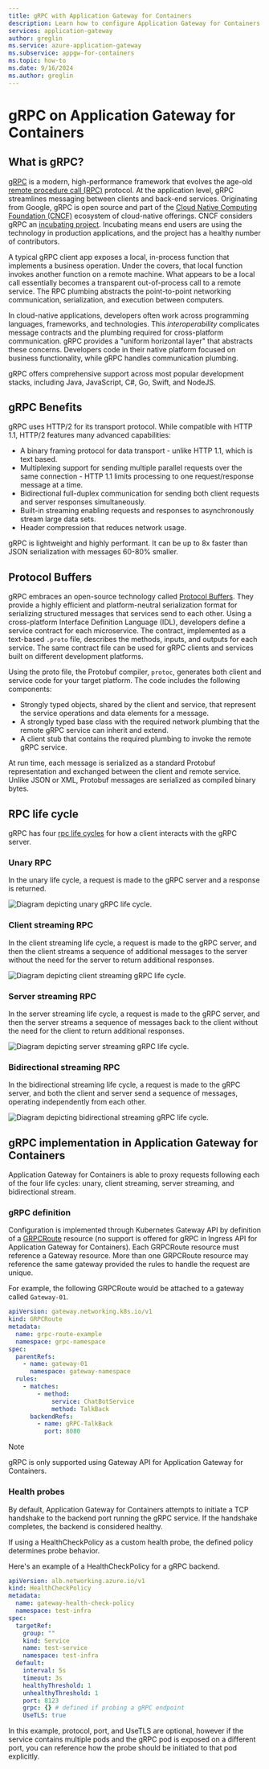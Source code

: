 ```yaml
---
title: gRPC with Application Gateway for Containers
description: Learn how to configure Application Gateway for Containers with support for gRPC.
services: application-gateway
author: greglin
ms.service: azure-application-gateway
ms.subservice: appgw-for-containers
ms.topic: how-to
ms.date: 9/16/2024
ms.author: greglin
---
```


# gRPC on Application Gateway for Containers

## What is gRPC?

[gRPC](https://grpc.io/docs/what-is-grpc/introduction/) is a modern, high-performance framework that evolves the age-old [remote procedure call (RPC)](https://en.wikipedia.org/wiki/Remote_procedure_call) protocol. At the application level, gRPC streamlines messaging between clients and back-end services. Originating from Google, gRPC is open source and part of the [Cloud Native Computing Foundation (CNCF)](https://www.cncf.io/) ecosystem of cloud-native offerings. CNCF considers gRPC an [incubating project](https://github.com/cncf/toc/blob/main/process/graduation_criteria.md). Incubating means end users are using the technology in production applications, and the project has a healthy number of contributors.

A typical gRPC client app exposes a local, in-process function that implements a business operation. Under the covers, that local function invokes another function on a remote machine. What appears to be a local call essentially becomes a transparent out-of-process call to a remote service. The RPC plumbing abstracts the point-to-point networking communication, serialization, and execution between computers.

In cloud-native applications, developers often work across programming languages, frameworks, and technologies. This *interoperability* complicates message contracts and the plumbing required for cross-platform communication.  gRPC provides a "uniform horizontal layer" that abstracts these concerns. Developers code in their native platform focused on business functionality, while gRPC handles communication plumbing.

gRPC offers comprehensive support across most popular development stacks, including Java, JavaScript, C#, Go, Swift, and NodeJS.

## gRPC Benefits

gRPC uses HTTP/2 for its transport protocol. While compatible with HTTP 1.1, HTTP/2 features many advanced capabilities:

- A binary framing protocol for data transport - unlike HTTP 1.1, which is text based.
- Multiplexing support for sending multiple parallel requests over the same connection - HTTP 1.1 limits processing to one request/response message at a time.
- Bidirectional full-duplex communication for sending both client requests and server responses simultaneously.
- Built-in streaming enabling requests and responses to asynchronously stream large data sets.
- Header compression that reduces network usage.

gRPC is lightweight and highly performant. It can be up to 8x faster than JSON serialization with messages 60-80% smaller.

## Protocol Buffers

gRPC embraces an open-source technology called [Protocol Buffers](https://developers.google.com/protocol-buffers/docs/overview). They provide a highly efficient and platform-neutral serialization format for serializing structured messages that services send to each other. Using a cross-platform Interface Definition Language (IDL), developers define a service contract for each microservice. The contract, implemented as a text-based `.proto` file, describes the methods, inputs, and outputs for each service. The same contract file can be used for gRPC clients and services built on different development platforms.

Using the proto file, the Protobuf compiler, `protoc`, generates both client and service code for your target platform. The code includes the following components:

- Strongly typed objects, shared by the client and service, that represent the service operations and data elements for a message.
- A strongly typed base class with the required network plumbing that the remote gRPC service can inherit and extend.
- A client stub that contains the required plumbing to invoke the remote gRPC service.

At run time, each message is serialized as a standard Protobuf representation and exchanged between the client and remote service. Unlike JSON or XML, Protobuf messages are serialized as compiled binary bytes.

## RPC life cycle

gRPC has four [rpc life cycles](https://grpc.io/docs/what-is-grpc/core-concepts/#rpc-life-cycle) for how a client interacts with the gRPC server.

### Unary RPC

In the unary life cycle, a request is made to the gRPC server and a response is returned.

![Diagram depicting unary gRPC life cycle.](./media/grpc/grpc-unary.png)

### Client streaming RPC

In the client streaming life cycle, a request is made to the gRPC server, and then the client streams a sequence of additional messages to the server without the need for the server to return additional responses.

![Diagram depicting client streaming gRPC life cycle.](./media/grpc/grpc-client-streaming.png)

### Server streaming RPC

In the server streaming life cycle, a request is made to the gRPC server, and then the server streams a sequence of messages back to the client without the need for the client to return additional responses.

![Diagram depicting server streaming gRPC life cycle.](./media/grpc/grpc-server-streaming.png)

### Bidirectional streaming RPC

In the bidirectional streaming life cycle, a request is made to the gRPC server, and both the client and server send a sequence of messages, operating independently from each other.

![Diagram depicting bidirectional streaming gRPC life cycle.](./media/grpc/grpc-bidrectional-streaming.png)

## gRPC implementation in Application Gateway for Containers

Application Gateway for Containers is able to proxy requests following each of the four life cycles: unary, client streaming, server streaming, and bidirectional stream.

### gRPC definition

Configuration is implemented through Kubernetes Gateway API by definition of a [GRPCRoute](https://gateway-api.sigs.k8s.io/api-types/grpcroute/) resource (no support is offered for gRPC in Ingress API for Application Gateway for Containers). Each GRPCRoute resource must reference a Gateway resource. More than one GRPCRoute resource may reference the same gateway provided the rules to handle the request are unique.

For example, the following GRPCRoute would be attached to a gateway called `Gateway-01`.

```yaml
apiVersion: gateway.networking.k8s.io/v1
kind: GRPCRoute
metadata:
  name: grpc-route-example
  namespace: grpc-namespace
spec:
  parentRefs:
    - name: gateway-01
      namespace: gateway-namespace
  rules:
    - matches:
        - method:
            service: ChatBotService
            method: TalkBack
      backendRefs:
        - name: gRPC-TalkBack
          port: 8080
```

>[!Note]
>gRPC is only supported using Gateway API for Application Gateway for Containers.

### Health probes

By default, Application Gateway for Containers attempts to initiate a TCP handshake to the backend port running the gRPC service. If the handshake completes, the backend is considered healthy.

If using a HealthCheckPolicy as a custom health probe, the defined policy determines probe behavior.

Here's an example of a HealthCheckPolicy for a gRPC backend.

```yaml
apiVersion: alb.networking.azure.io/v1
kind: HealthCheckPolicy
metadata:
  name: gateway-health-check-policy
  namespace: test-infra
spec:
  targetRef:
    group: ""
    kind: Service
    name: test-service
    namespace: test-infra
  default:
    interval: 5s
    timeout: 3s
    healthyThreshold: 1
    unhealthyThreshold: 1
    port: 8123
    grpc: {} # defined if probing a gRPC endpoint
    UseTLS: true
```

In this example, protocol, port, and UseTLS are optional, however if the service contains multiple pods and the gRPC pod is exposed on a different port, you can reference how the probe should be initiated to that pod explicitly.
